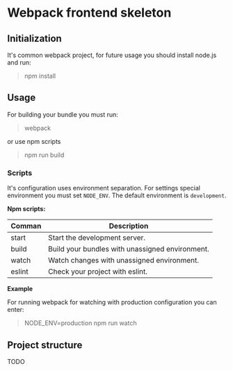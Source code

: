# Webpack frontend skeleton

## Initialization

It's common webpack project, for future usage you should install node.js and run:

> npm install

## Usage

For building your bundle you must run:

> webpack

or use npm scripts

> npm run build

### Scripts

It's configuration uses environment separation. For settings special environment you must set `NODE_ENV`. The default environment is `development`.

**Npm scripts:**

| Comman     | Description                                       |
|------------|---------------------------------------------------|
| start      | Start the development server.                     |
| build      | Build your bundles with unassigned environment.   |
| watch      | Watch changes with unassigned environment.        |
| eslint     | Check your project with eslint.                   |

**Example**

For running webpack for watching with production configuration you can enter:

> NODE_ENV=production npm run watch

## Project structure

TODO
